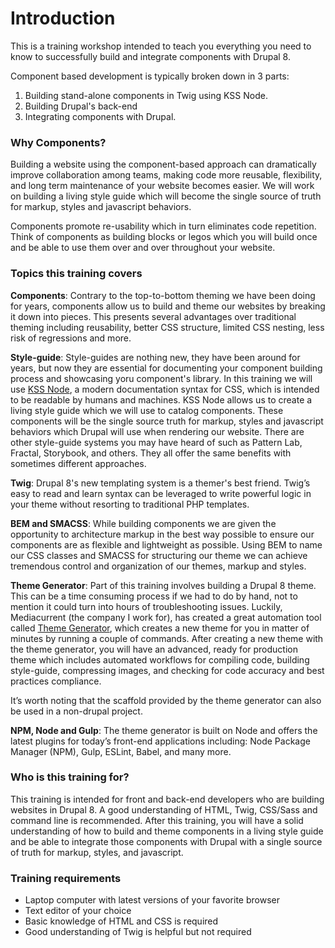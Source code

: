# Introduction

This is a training workshop intended to teach you everything you need to know to successfully build and integrate components with Drupal 8.

Component based development is typically broken down in 3 parts: 

1. Building stand-alone components in Twig using KSS Node.
2. Building Drupal's back-end
3. Integrating components with Drupal.

### Why Components? <a id="why-components"></a>

Building a website using the component-based approach can dramatically improve collaboration among teams, making code more reusable, flexibility, and long term maintenance of your website becomes easier. We will work on building a living style guide which will become the single source of truth for markup, styles and javascript behaviors.

Components promote re-usability which in turn eliminates code repetition. Think of components as building blocks or legos which you will build once and be able to use them over and over throughout your website.

### Topics this training covers <a id="topics-this-training-covers"></a>

**Components**: Contrary to the top-to-bottom theming we have been doing for years, components allow us to build and theme our websites by breaking it down into pieces. This presents several advantages over traditional theming including reusability, better CSS structure, limited CSS nesting, less risk of regressions and more.

**Style-guide**: Style-guides are nothing new, they have been around for years, but now they are essential for documenting your component building process and showcasing yoru component's library. In this training we will use [KSS Node](https://github.com/kss-node/kss-node), a modern documentation syntax for CSS, which is intended to be readable by humans and machines. KSS Node allows us to create a living style guide which we will use to catalog components. These components will be the single source truth for markup, styles and javascript behaviors which Drupal will use when rendering our website. There are other style-guide systems you may have heard of such as Pattern Lab, Fractal, Storybook, and others. They all offer the same benefits with sometimes different approaches.

**Twig**: Drupal 8's new templating system is a themer's best friend. Twig’s easy to read and learn syntax can be leveraged to write powerful logic in your theme without resorting to traditional PHP templates.

**BEM and SMACSS**: While building components we are given the opportunity to architecture markup in the best way possible to ensure our components are as flexible and lightweight as possible. Using BEM to name our CSS classes and SMACSS for structuring our theme we can achieve tremendous control and organization of our themes, markup and styles.

**Theme Generator**: Part of this training involves building a Drupal 8 theme. This can be a time consuming process if we had to do by hand, not to mention it could turn into hours of troubleshooting issues. Luckily, Mediacurrent \(the company I work for\), has created a great automation tool called [Theme Generator](https://github.com/mediacurrent/theme_generator_8), which creates a new theme for you in matter of minutes by running a couple of commands. After creating a new theme with the theme generator, you will have an advanced, ready for production theme which includes automated workflows for compiling code, building style-guide, compressing images, and checking for code accuracy and best practices compliance.

It’s worth noting that the scaffold provided by the theme generator can also be used in a non-drupal project.

**NPM, Node and Gulp**: The theme generator is built on Node and offers the latest plugins for today’s front-end applications including: Node Package Manager \(NPM\), Gulp, ESLint, Babel, and many more.

### Who is this training for? <a id="who-is-this-training-for"></a>

This training is intended for front and back-end developers who are building websites in Drupal 8. A good understanding of HTML, Twig, CSS/Sass and command line is recommended. After this training, you will have a solid understanding of how to build and theme components in a living style guide and be able to integrate those components with Drupal with a single source of truth for markup, styles, and javascript.

### Training requirements <a id="training-requirements"></a>

* Laptop computer with latest versions of your favorite browser
* Text editor of your choice
* Basic knowledge of HTML and CSS is required
* Good understanding of Twig is helpful but not required

